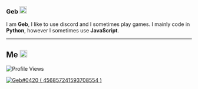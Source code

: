 ### Geb <img src= "https://cdn.discordapp.com/emojis/786032669380313088.png?size=80" alt='wave' width="20px">

I am **Geb**, I like to use discord and I sometimes play games. I mainly code in **Python**, however I sometimes use **JavaScript**.

---

## Me <img src= "https://cdn.discordapp.com/emojis/894175687878017055.png?size=80" alt='stats' width="20px">

![Profile Views](https://gpvc.arturio.dev/ItzGeb)

<a href="https://discord.com/users/456857241593708554">
<img src="https://discord.c99.nl/widget/theme-1/456857241593708554.png" alt="Geb#0420 ( 456857241593708554 )"/>
</a>
